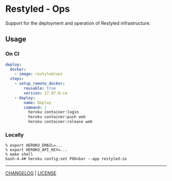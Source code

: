 # Restyled - Ops

Support for the deployment and operation of Restyled infrastructure.

## Usage

### On CI

```yaml
deploy:
  docker:
    - image: restyled/ops
  steps:
    - setup_remote_docker:
        reusable: true
        version: 17.07.0-ce
    - deploy:
        name: Deploy
        command: |
          heroku container:login
          heroku container:push web
          heroku container:release web
```

### Locally

```console
% export HEROKU_EMAIL=...
% export HEROKU_API_KEY=...
% make shell
bash-4.4# heroku config:set FOO=bar --app restyled-io
```

---

[CHANGELOG](./CHANGELOG.md) | [LICENSE](./LICENSE)

